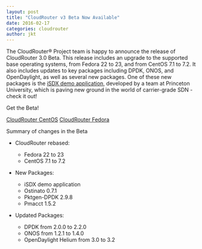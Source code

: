 ```yaml
---
layout: post
title: "CloudRouter v3 Beta Now Available"
date: 2016-02-17
categories: cloudrouter
author: jkt
---
```


The CloudRouter® Project team is happy to announce the release of CloudRouter 3.0 Beta.  This release includes an upgrade to the supported base operating systems, from Fedora 22 to 23, and from CentOS 7.1 to 7.2.  It also includes updates to key packages including DPDK, ONOS, and OpenDaylight, as well as several new packages.  One of these new packages is the [iSDX demo application](https://cloudrouter.org/cloudrouter/2016/01/19/isdx-release.html), developed by a team at Princeton University, which is paving new ground in the world of carrier-grade SDN - check it out!

Get the Beta!

[CloudRouter CentOS](https://repo.cloudrouter.org/centos/testing/)
[CloudRouter Fedora](https://repo.cloudrouter.org/fedora/testing/)

Summary of changes in the Beta

* CloudRouter rebased:
  * Fedora 22 to 23
  * CentOS 7.1 to 7.2

* New Packages:
  * iSDX demo application
  * Ostinato 0.7.1
  * Pktgen-DPDK 2.9.8
  * Pmacct 1.5.2

* Updated Packages:
  * DPDK from 2.0.0 to 2.2.0
  * ONOS from 1.2.1 to 1.4.0
  * OpenDaylight Helium from 3.0 to 3.2
